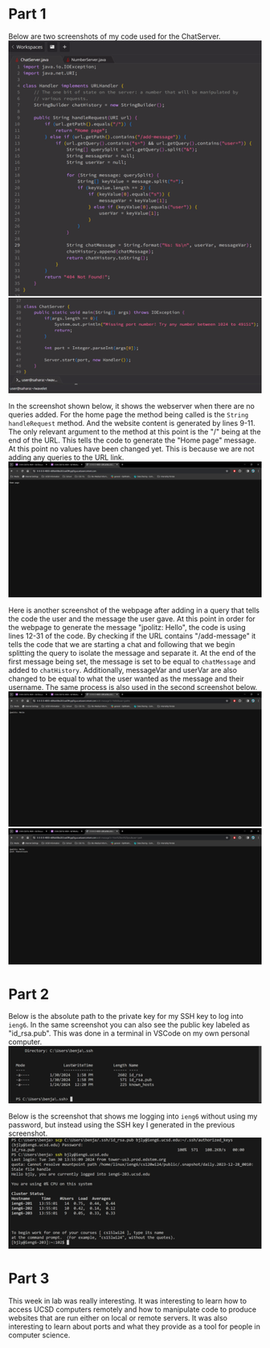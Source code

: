 # Part 1
Below are two screenshots of my code used for the ChatServer.
![Image](firsthalfofcode.png)
![Image](secondhalfofcode.png)

In the screenshot shown below, it shows the webserver when there are no queries added. For the home page the method being called is the `String handleRequest` method. And the website content is generated by lines 9-11. The only relevant argument to the method at this point is the "/" being at the end of the URL. This tells the code to generate the "Home page" message. At this point no values have been changed yet. This is because we are not adding any queries to the URL link.
![Image](homepageofwebserver.png)

Here is another screenshot of the webpage after adding in a query that tells the code the user and the message the user gave. At this point in order for the webpage to generate the message "jpolitz: Hello", the code is using lines 12-31 of the code. By checking if the URL contains "/add-message" it tells the code that we are starting a chat and following that we begin splitting the query to isolate the message and separate it. At the end of the first message being set, the message is set to be equal to `chatMessage` and added to `chatHistory`. Additionally, messageVar and userVar are also changed to be equal to what the user wanted as the message and their username. The same process is also used in the second screenshot below.
![Image](picture1usingexample.png)
![Image](picture2usingexample.png)

# Part 2
Below is the absolute path to the private key for my SSH key to log into `ieng6`. In the same screenshot you can also see the public key labeled as "id_rsa.pub". This was done in a terminal in VSCode on my own personal computer.
![Image](showprivkeyusinglscommand.png)

Below is the screenshot that shows me logging into `ieng6` without using my password, but instead using the SSH key I generated in the previous screenshot.
![Image](terminalinteractionloginnopassword.png)

# Part 3
This week in lab was really interesting. It was interesting to learn how to access UCSD computers remotely and how to manipulate code to produce websites that are run either on local or remote servers. It was also interesting to learn about ports and what they provide as a tool for people in computer science.
